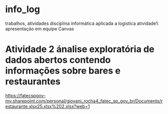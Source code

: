 # info_log
trabalhos, atividades disciplina informática aplicada a logistica
atividade1: apresentação em equipe Canvas
# Atividade 2 ánalise exploratória de dados abertos contendo informações sobre bares e restaurantes 
https://fatecspgov-my.sharepoint.com/personal/giovani_rocha4_fatec_sp_gov_br/Documents/restaurante.xlsx25.xlsx%202.xlsx?web=1
